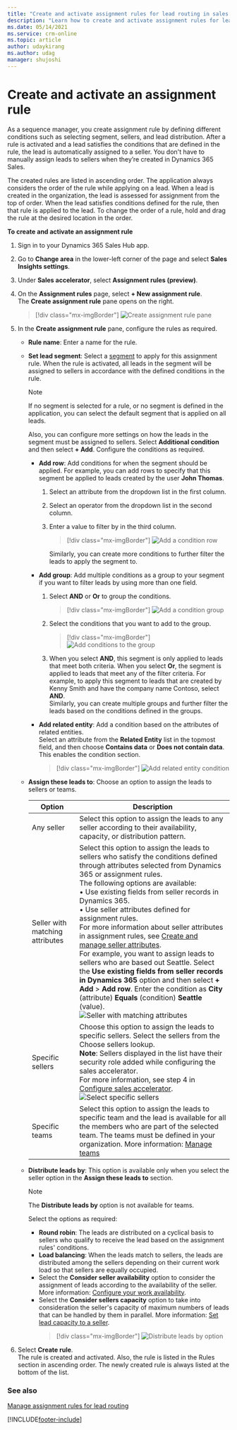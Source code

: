 ```yaml
---
title: "Create and activate assignment rules for lead routing in sales accelerator | MicrosoftDocs"
description: "Learn how to create and activate assignment rules for lead routing in sales accelerator."
ms.date: 05/14/2021
ms.service: crm-online
ms.topic: article
author: udaykirang
ms.author: udag
manager: shujoshi
---
```


# Create and activate an assignment rule

As a sequence manager, you create assignment rule by defining different conditions such as selecting segment, sellers, and lead distribution. After a rule is activated and a lead satisfies the conditions that are defined in the rule, the lead is automatically assigned to a seller. You don't have to manually assign leads to sellers when they’re created in Dynamics 365 Sales.

The created rules are listed in ascending order. The application always considers the order of the rule while applying on a lead. When a lead is created in the organization, the lead is assessed for assignment from the top of order. When the lead satisfies conditions defined for the rule, then that rule is applied to the lead. To change the order of a rule, hold and drag the rule at the desired location in the order. 

**To create and activate an assignment rule**   
1.	Sign in to your Dynamics 365 Sales Hub app.   
2.	Go to **Change area** in the lower-left corner of the page and select **Sales Insights settings**.   
3.	Under **Sales accelerator**, select **Assignment rules (preview)**.   
4.	On the **Assignment rules** page, select **+ New assignment rule**.   
    The **Create assignment rule** pane opens on the right.   
    >[!div class="mx-imgBorder"]
    >![Create assignment rule pane](media/sa-ar-create-assignment-rule-right-pane.png "Create assignment rule pane")   
5.	In the **Create assignment rule** pane, configure the rules as required.    
    -	**Rule name**: Enter a name for the rule.   
    -	**Set lead segment**: Select a [segment](create-and-activate-a-segment.md) to apply for this assignment rule. When the rule is activated, all leads in the segment will be assigned to sellers in accordance with the defined conditions in the rule.   
        >[!NOTE]
        >If no segment is selected for a rule, or no segment is defined in the application, you can select the default segment that is applied on all leads.     

        Also, you can configure more settings on how the leads in the segment must be assigned to sellers. Select **Additional condition** and then select **+ Add**. Configure the conditions as required.    
        -	**Add row**: Add conditions for when the segment should be applied. For example, you can add rows to specify that this segment be applied to leads created by the user **John Thomas**.    
            1.	Select an attribute from the dropdown list in the first column.    
            2.	Select an operator from the dropdown list in the second column.    
            3.	Enter a value to filter by in the third column.   
                >[!div class="mx-imgBorder"]
                >![Add a condition row](media/sa-segment-condition-add-row.png "Add a condition row")          
        
                Similarly, you can create more conditions to further filter the leads to apply the segment to.    

        -	**Add group**: Add multiple conditions as a group to your segment if you want to filter leads by using more than one field.   
            1.	Select **AND** or **Or** to group the conditions.     
                >[!div class="mx-imgBorder"]
                >![Add a condition group](media/sa-segment-condition-add-group.png "Add a condition group")        
            2.	Select the conditions that you want to add to the group.    
                >[!div class="mx-imgBorder"]
                >![Add conditions to the group](media/sa-segment-condition-add-group-select-condition.png "Add conditions to the group")        
            3.	When you select **AND**, this segment is only applied to leads that meet both criteria. When you select **Or**, the segment is applied to leads that meet any of the filter criteria. For example, to apply this segment to leads that are created by Kenny Smith and have the company name Contoso, select **AND**.  
                Similarly, you can create multiple groups and further filter the leads based on the conditions defined in the groups.    
        -	**Add related entity**: Add a condition based on the attributes of related entities.   
            Select an attribute from the **Related Entity** list in the topmost field, and then choose **Contains data** or **Does not contain data**. This enables the condition section.   
            >[!div class="mx-imgBorder"]
            >![Add related entity condition](media/sa-segment-condition-add-related-entity.png "Add related entity condition")        
    -	**Assign these leads to**: Choose an option to assign the leads to sellers or teams.   

        | Option | Description |
        |--------|-------------|
        | Any seller | Select this option to assign the leads to any seller according to their availability, capacity, or distribution pattern. |
        | Seller with matching attributes | Select   this option to assign the leads to sellers who satisfy the conditions defined through attributes selected from Dynamics 365 or assignment rules.<br>The following options are available:<br>•	Use existing fields from seller records in Dynamics 365.<br>•	Use seller attributes defined for assignment rules.<br>For more information about seller attributes in assignment rules, see [Create and manage seller attributes](create-manage-seller-attributes.md).<br> For example, you want to assign leads to sellers who are based out Seattle. Select the **Use existing fields from seller records in Dynamics 365** option and then select **+ Add** > **Add row**. Enter the condition as **City** (attribute) **Equals** (condition) **Seattle** (value).<br>![Seller with matching attributes](media/sa-ar-seller-with-matching-attributes.png "Seller with matching attributes") |
        | Specific sellers | Choose this option to assign the leads to specific sellers. Select the sellers from the Choose sellers lookup.<br>**Note**: Sellers displayed in the list have their security role added while configuring the sales accelerator.<br> For more information, see step 4 in [Configure sales accelerator](enable-configure-sales-accelerator.md).<br>![Select specific sellers](media/sa-ar-select-specific-sellers.png "Select specific sellers") |
        | Specific teams | Select this option to assign the leads to specific team and the lead is available for all the members who are part of the selected team. The teams must be defined in your organization. More information: [Manage teams](/power-platform/admin/manage-teams#ownergroup-team-or-access-team) |
    -	**Distribute leads by**: This option is available only when you select the seller option in the **Assign these leads to** section.    
        >[!NOTE]
        >The **Distribute leads by** option is not available for teams.    

        Select the options as required:   
        -	**Round robin**: The leads are distributed on a cyclical basis to sellers who qualify to receive the lead based on the assignment rules' conditions.    
        -	**Load balancing**: When the leads match to sellers, the leads are distributed among the sellers depending on their current work load  so that sellers are equally occupied.   
        -	Select the **Consider seller availability** option to consider the assignment of leads according to the availability of the seller. More information: [Configure your work availability](personalize-sales-accelerator.md#configure-your-work-availability).    
        -	Select the **Consider sellers capacity** option to take into consideration the seller's capacity of maximum numbers of leads that can be handled by them in parallel. More information: [Set lead capacity to a seller](manage-sales-teams.md#set-lead-capacity-to-sellers).    
            >[!div class="mx-imgBorder"]
            >![Distribute leads by option](media/sa-ar-distribute-leads-by.png "Distribute leads by option")      

6.	Select **Create rule**.     
    The rule is created and activated. Also, the rule is listed in the Rules section in ascending order. The newly created rule is always listed at the bottom of the list.

### See also

[Manage assignment rules for lead routing](create-manage-assignment-rules-lead-routing.md)

[!INCLUDE[footer-include](../includes/footer-banner.md)]